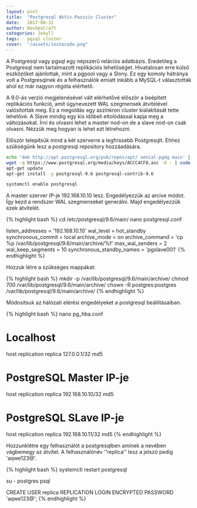 ```yaml
---
layout: post
title:  "Postgresql Aktív-Passzív Cluster"
date:   2017-08-31
author: DevOpsCraft
categories: Jekyll
tags:	pgsql cluster
cover:  "/assets/instacode.png"
---
```


A Postgresql vagy pgsql egy népszerű relációs adatbázis. Eredetileg a Postgresql nem tartalmazott replikációs lehetőséget. Hivatalosan erre külső eszközöket ajánlottak, mint a pgpool vagy a Slony. Ez egy komoly hátránya volt a Postgresqlnek és a felhasználók emiatt inkább a MySQL-t választották ahol ez már nagyon régóta elérhető.

A 9.0-ás verzió megjelenésével vált elérhetővé először a beépített replikációs funkció, amit úgynevezett WAL szegmensek átvitelével valósítottak meg. Ez a megoldás egy aszinkron cluster kialakítását tette lehetővé. A Slave mindig egy kis időbeli eltolódással kapja meg a változásokat. Írni és olvasni lehet a master nod-on de a slave nod-on csak olvasni. Nézzük meg hogyan is lehet ezt létrehozni.

Először telepítsük mind a két szerverre a legfrissebb Postgresqlt. Ehhez szükségünk lesz a postgresql repository hozzáadására.

```bash
echo 'deb http://apt.postgresql.org/pub/repos/apt/ xenial-pgdg main' | tee /etc/apt/sources.list.d/postgresql.list
wget -q https://www.postgresql.org/media/keys/ACCC4CF8.asc -O - | sudo apt-key add -
apt-get update
apt-get install -y postgresql-9.6 postgresql-contrib-9.6

systemctl enable postgresql
```

A master szerver IP-je 192.168.10.10 lesz. Engedélyezzük az arcive módot. Így kezd a rendszer WAL szegmenseket generálni. Majd engedélyezzük ezek átvitelét.

{% highlight bash %}
cd /etc/postgresql/9.6/main/
nano postgresql.conf

listen_addresses = '192.168.10.10'
wal_level = hot_standby
synchronous_commit = local
archive_mode = on
archive_command = 'cp %p /var/lib/postgresql/9.6/main/archive/%f'
max_wal_senders = 2
wal_keep_segments = 10
synchronous_standby_names = 'pgslave001'
{% endhighlight %}

Hozzuk létre a szükséges mappákat:

{% highlight bash %}
mkdir -p /var/lib/postgresql/9.6/main/archive/
chmod 700 /var/lib/postgresql/9.6/main/archive/
chown -R postgres:postgres /var/lib/postgresql/9.6/main/archive/
{% endhighlight %}

Módosítsuk az hálózati elérési engedélyeket a postgresql beállításaiban.

{% highlight bash %}
nano pg_hba.conf

# Localhost
host    replication     replica          127.0.0.1/32            md5

# PostgreSQL Master IP-je
host    replication     replica          192.168.10.10/32            md5

# PostgreSQL SLave IP-je
host    replication     replica          192.168.10.11/32            md5
{% endhighlight %}

Hozzunklétre egy felhasználót a postgresqlben aminek a nevében vágbemegy az átvitel. A felhasználónév ''replica'' lesz a jelszó pedig 'aqwe123@'.

{% highlight bash %}
systemctl restart postgresql

su - postgres
psql

CREATE USER replica REPLICATION LOGIN ENCRYPTED PASSWORD 'aqwe123@';
{% endhighlight %}
